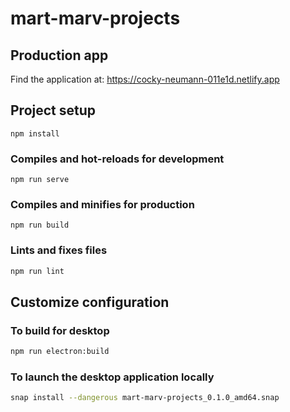 # mart-marv-projects

## Production app

Find the application at: https://cocky-neumann-011e1d.netlify.app


## Project setup
```
npm install
```

### Compiles and hot-reloads for development
```
npm run serve
```

### Compiles and minifies for production
```
npm run build
```

### Lints and fixes files
```bash
npm run lint
```

## Customize configuration

### To build for desktop

```bash
npm run electron:build
```

### To launch the desktop application locally
```bash
snap install --dangerous mart-marv-projects_0.1.0_amd64.snap
```